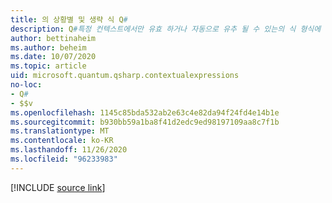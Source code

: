 ```yaml
---
title: 의 상황별 및 생략 식 Q#
description: Q#특정 컨텍스트에서만 유효 하거나 자동으로 유추 될 수 있는의 식 형식에 대해 알아봅니다.
author: bettinaheim
ms.author: beheim
ms.date: 10/07/2020
ms.topic: article
uid: microsoft.quantum.qsharp.contextualexpressions
no-loc:
- Q#
- $$v
ms.openlocfilehash: 1145c85bda532ab2e63c4e82da94f24fd4e14b1e
ms.sourcegitcommit: b930bb59a1ba8f41d2edc9ed98197109aa8c7f1b
ms.translationtype: MT
ms.contentlocale: ko-KR
ms.lasthandoff: 11/26/2020
ms.locfileid: "96233983"
---
```

<!---
# Contextual and omitted expressions in Q#
-->

[!INCLUDE [source link](~/includes/qsharp-language/Specifications/Language/3_Expressions/ContextualExpressions.md)]

